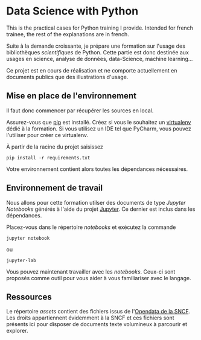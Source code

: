 # Data Science with Python

This is the practical cases for Python training I provide. Intended for french
trainee, the rest of the explanations are in french.

Suite à la demande croissante, je prépare une formation sur l'usage des
bibliothèques *scientifiques* de Python. Cette partie est donc destinée aux usages
en science, analyse de données, data-Science, machine learning…

Ce projet est en cours de réalisation et ne comporte actuellement en documents
publics que des illustrations d'usage.

## Mise en place de l'environnement

Il faut donc commencer par récupérer les sources en local.

Assurez-vous que [pip](https://pypi.python.org/pypi/pip) est installé. Créez
si vous le souhaitez un [virtualenv](https://docs.python.org/3/library/venv.html)
dédié à la formation. Si vous utilisez un IDE tel que PyCharm, vous pouvez l'utiliser pour créer
ce virtualenv.

À partir de la racine du projet saisissez

```
pip install -r requirements.txt
```

Votre environnement contient alors toutes les dépendances nécessaires.

## Environnement de travail

Nous allons pour cette formation utilser des documents de type
*Jupyter Notebooks* générés à l'aide du projet
[Jupyter](http://jupyter.org/). Ce dernier est inclus dans les dépendances.
 
Placez-vous dans le répertoire *notebooks* et exécutez la commande

```
jupyter notebook
```

ou

```
jupyter-lab
```

Vous pouvez maintenant travailler avec les *notebooks*. Ceux-ci sont proposés
comme outil pour vous aider à vous familiariser avec le langage.

## Ressources

Le répertoire *assets* contient des fichiers issus de
l'[Opendata de la SNCF](https://data.sncf.com/). Les droits appartiennent
évidemment à la SNCF et ces fichiers sont présents ici pour disposer de documents
 texte volumineux à parcourir et explorer.